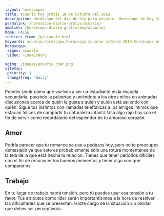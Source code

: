 ```yaml
---
layout: horoscopos
title: acuario hoy gratis 18 de octubre del 2019 
description: Horóscopo del dia de hoy para acuario. Horoscopo de hoy 18 de octubre del 2019. Las predicciones de amor, trabajo, vida personal gratis.
permalink: /horoscopo-diario-gratis/acuario/
amplink: /horoscopo-diario-gratis/amp/acuario/
home: FALSE
redirect_from: /p/acuario.html
keywords: acuario,horoscopo,horoscopo acuario octubre 2019,horoscopo acuario hoy,tarot acuario octubre 2019,horoscopo acuario,tarot acuario hoy,horoscopo de hoy,horoscopo diario,tarot del amor,horoscopo de hoy acuario,horoscopo diario del tarot, Horoscopo de hoy acuario 18 de octubre del 2019,horóscopo del día,signos zodiacales 2019, el horoscopo de hoy
horoscopo:
 signo: acuario
 video: n1UN4EtNcFg

ogimg: /images/acuario_char.png
sitemap:
 priority: 1
 changefreq: 'daily'
---
```



Puedes sentir como que vuelves a ser un estudiante en la escuela secundaria, pasando la pubertad y uniéndote a los otros niños en animadas discusiones acerca de quién le gusta a quién y quién está saliendo con quién. Sigue tus instintos con llamadas telefónicas a los amigos íntimos que estarían felices de compartir tu naturaleza infantil. Usa algo rojo hoy con el fin de servir como recordatorio del esplendor de tu amoroso corazón.

## Amor

Podría parecer que tu romance se cae a pedazos hoy, pero no te preocupes demasiado ya que esto es probablemente sólo una rotura momentánea de la tela de la que está hecha tu relación. Tienes que tener períodos difíciles con el fin de reconocer los buenos momentos y tener algo con qué compararlos.

## Trabajo

En tu lugar de trabajo habrá tensión, pero tú puedes usar esa tensión a tu favor. Tus atributos como líder serán importantísimos a la hora de resolver las dificultades que se presentan. Hazte cargo de la situación sin olvidar que debes ser perceptivo/a.